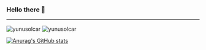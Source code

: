### Hello there 👋
<hr>

<img align="center" src="https://github-readme-stats.vercel.app/api/top-langs?username=yunusolcar&show_icons=true&locale=en&layout=compact" alt="yunusolcar" />

<img align="center" src="https://github-readme-streak-stats.herokuapp.com/?user=yunusolcar&" alt="yunusolcar" />

[![Anurag's GitHub stats](https://github-readme-stats.vercel.app/api?username=yunusolcar&theme=tokyonight)](https://github.com/anuraghazra/github-readme-stats)
